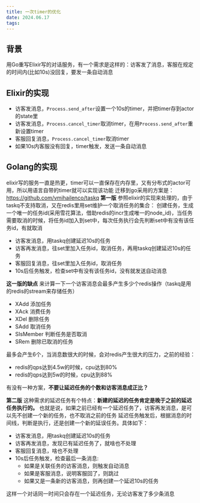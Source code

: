 ```yaml
---
title: 一次timer的优化
date: 2024.06.17
tags:
---
```


## 背景
用Go重写Elixir写的对话服务，有一个需求是这样的：访客发了消息，客服在规定的时间内(比如10s)没回复，要发一条自动消息

## Elixir的实现
- 访客发消息，`Process.send_after`设置一个10s的timer，并把timer存到actor的state里
- 访客发消息，`Process.cancel_timer`取消timer，在用`Process.send_after`重新设置timer
- 客服回复消息，`Process.cancel_timer`取消timer
- 如果10s内客服没有回复，timer触发，发送一条自动消息

## Golang的实现
elixir写的服务一直是热更，timer可以一直保存在内存里，又有分布式的actor可用，所以用语言自带的timer就可以实现该功能
迁移到go采用的方案是：https://github.com/vmihailenco/taskq
**第一版**
参照elixir的实现来处理的，由于taskq不支持取消，又在redis里用set维护一个取消任务的集合：
创建任务，生成一个唯一的任务id(采用雪花算法，借助redis的incr生成唯一的node_id)，当任务需要取消的时候，将任务id加入到set中，每次任务执行会先判断set中有没有该任务id，有就取消

- 访客发消息，用taskq创建延迟10s的任务
- 访客再发消息，往set里加入任务id，取消任务，再用taskq创建延迟10s的任务
- 客服回复消息，往set里加入任务id，取消任务
- 10s后任务触发，检查set中有没有该任务id，没有就发送自动消息

**这一版的缺点**
来计算一下一个访客消息会最多产生多少个redis操作（taskq是用的redis的stream来存储任务）
- XAdd 添加任务
- XAck 消费任务
- XDel 删除任务
- SAdd 取消任务
- SIsMember 判断任务是否取消
- SRem 删除已取消的任务

最多会产生6个，当消息数很大的时候，会对redis产生很大的压力，之前的经验：
- redis的qps达到4.5w的时候，cpu达到80%
- redis的qps达到5w的时候，cpu达到88%

有没有一种方案，**不要让延迟任务的个数和访客消息成正比？**

**第二版**
这种需求的延迟任务有个特点：**新建的延迟的任务肯定是晚于之前的延迟任务执行的。**
也就是说，如果之前已经有一个延迟任务了，访客再发消息，是可以先不创建一个新的任务，也不取消之前的任务
延迟任务触发后，根据消息的时间线，判断是执行，还是创建一个新的延误任务。具体如下：

- 访客发消息，用taskq创建延迟10s的任务
- 访客再发消息，发现已有延迟任务了，就啥也不处理
- 客服回复消息，啥也不处理
- 10s后任务触发，检查最后一条消息:
    - 如果是关联任务的访客消息，则触发自动消息
    - 如果是客服消息，说明客服回了，则跳过
    - 如果又是一条新的访客消息，则再创建一个延迟10s的任务

这样一个对话同一时间只会存在一个延迟任务，无论访客发了多少条消息
